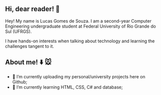## Hi, dear reader! 👋
Hey! My name is Lucas Gomes de Souza. I am a second-year Computer Engineering undergraduate student at Federal University of Rio Grande do Sul (UFRGS).

I have hands-on interests when talking about technology and learning the challenges tangent to it.

## About me! :arrow_down: :mouse: 
- 🔭 I’m currently uploading my personal/university projects here on Github;
- 🌱 I’m currently learning HTML, CSS, C# and database;

